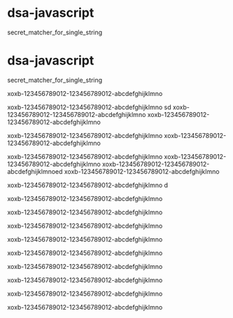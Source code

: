 # dsa-javascript
secret_matcher_for_single_string

# dsa-javascript
secret_matcher_for_single_string


xoxb-123456789012-123456789012-abcdefghijklmno

xoxb-123456789012-123456789012-abcdefghijklmno
sd
xoxb-123456789012-123456789012-abcdefghijklmno
xoxb-123456789012-123456789012-abcdefghijklmno

xoxb-123456789012-123456789012-abcdefghijklmno
xoxb-123456789012-123456789012-abcdefghijklmno


xoxb-123456789012-123456789012-abcdefghijklmno
xoxb-123456789012-123456789012-abcdefghijklmno
xoxb-123456789012-123456789012-abcdefghijklmnoed
xoxb-123456789012-123456789012-abcdefghijklmno

xoxb-123456789012-123456789012-abcdefghijklmno
d





xoxb-123456789012-123456789012-abcdefghijklmno

xoxb-123456789012-123456789012-abcdefghijklmno 

xoxb-123456789012-123456789012-abcdefghijklmno

xoxb-123456789012-123456789012-abcdefghijklmno


xoxb-123456789012-123456789012-abcdefghijklmno


xoxb-123456789012-123456789012-abcdefghijklmno


xoxb-123456789012-123456789012-abcdefghijklmno


xoxb-123456789012-123456789012-abcdefghijklmno


xoxb-123456789012-123456789012-abcdefghijklmno
